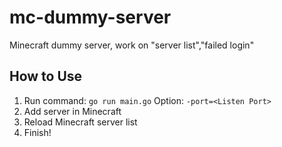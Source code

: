 # mc-dummy-server

Minecraft dummy server, work on "server list","failed login"

## How to Use

1. Run command: `go run main.go`
   Option: `-port=<Listen Port>`
2. Add server in Minecraft
3. Reload Minecraft server list
4. Finish!
